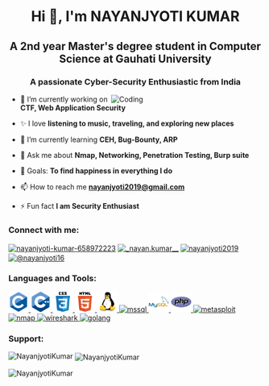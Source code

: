 <h1 align="center">Hi 👋, I'm NAYANJYOTI KUMAR</h1>

<h2 align="center">A 2nd year Master's degree student in Computer Science at Gauhati University</h2>

<h3 align="center">A passionate Cyber-Security Enthusiastic from India</h3>

<img align="right" alt="Coding" width="300" src="https://media.tenor.com/rePDfDWO3XoAAAAd/hacking.gif">

- 🔭 I’m currently working on **CTF, Web Application Security**

- ✨ I love **listening to music, traveling, and exploring new places**

- 🌱 I’m currently learning **CEH, Bug-Bounty, ARP**

- 💬 Ask me about **Nmap, Networking, Penetration Testing, Burp suite**

- 🎯 Goals: **To find happiness in everything I do**

- 📫 How to reach me **nayanjyoti2019@gmail.com**

- ⚡ Fun fact **I am Security Enthusiast**

<h3 align="left">Connect with me:</h3>
<p align="left">
<a href="https://www.linkedin.com/in/nayanjyoti-kumar-658972223/" target="blank"><img align="center" src="https://th.bing.com/th/id/R.a330e248626552a23af35e5c46526234?rik=DZhkgnpER0YViQ&riu=http%3a%2f%2fpngimg.com%2fuploads%2flinkedIn%2flinkedIn_PNG8.png&ehk=4bFzIDABrAypqOis7809R99fdbUW93GC4XfvnNxZfdA%3d&risl=&pid=ImgRaw&r=0" alt="nayanjyoti-kumar-658972223" height="30" width="40" /></a>
<a href="https://www.instagram.com/_nayan.kumar__/?hl=en" target="blank"><img align="center" src="https://raw.githubusercontent.com/rahuldkjain/github-profile-readme-generator/master/src/images/icons/Social/instagram.svg" alt="_nayan.kumar__" height="30" width="40" /></a>
<a href="https://www.hackerrank.com/profile/nayanjyoti2019" target="blank"><img align="center" src="https://raw.githubusercontent.com/rahuldkjain/github-profile-readme-generator/master/src/images/icons/Social/hackerrank.svg" alt="nayanjyoti2019" height="30" width="40" /></a>
<a href="https://medium.com/@nayanjyoti16" target="blank"><img align="center" src="https://th.bing.com/th/id/OIP.NQeR75b1kMHAvTliS50wsQHaB1?rs=1&pid=ImgDetMain" alt="@nayanjyoti16" height="30" width="40" /></a>

<h3 align="left">Languages and Tools:</h3>
<p align="left"> <a href="https://www.cprogramming.com/" target="_blank" rel="noreferrer"> <img src="https://raw.githubusercontent.com/devicons/devicon/master/icons/c/c-original.svg" alt="c" width="40" height="40"/> </a> <a href="https://www.w3schools.com/cpp/" target="_blank" rel="noreferrer"> <img src="https://raw.githubusercontent.com/devicons/devicon/master/icons/cplusplus/cplusplus-original.svg" alt="cplusplus" width="40" height="40"/> </a> <a href="https://www.w3schools.com/css/" target="_blank" rel="noreferrer"> <img src="https://raw.githubusercontent.com/devicons/devicon/master/icons/css3/css3-original-wordmark.svg" alt="css3" width="40" height="40"/> </a> <a href="https://www.w3.org/html/" target="_blank" rel="noreferrer"> <img src="https://raw.githubusercontent.com/devicons/devicon/master/icons/html5/html5-original-wordmark.svg" alt="html5" width="40" height="40"/> </a> <a href="https://www.linux.org/" target="_blank" rel="noreferrer"> <img src="https://raw.githubusercontent.com/devicons/devicon/master/icons/linux/linux-original.svg" alt="linux" width="40" height="40"/> </a> <a href="https://www.microsoft.com/en-us/sql-server" target="_blank" rel="noreferrer"> <img src="https://www.svgrepo.com/show/303229/microsoft-sql-server-logo.svg" alt="mssql" width="40" height="40"/> </a> <a href="https://www.mysql.com/" target="_blank" rel="noreferrer"> <img src="https://raw.githubusercontent.com/devicons/devicon/master/icons/mysql/mysql-original-wordmark.svg" alt="mysql" width="40" height="40"/> </a> <a href="https://www.php.net" target="_blank" rel="noreferrer"> <img src="https://raw.githubusercontent.com/devicons/devicon/master/icons/php/php-original.svg" alt="php" width="40" height="40"/> </a> <a href= "https://docs.metasploit.com/" target="_blank" rel="noreferrer"> <img src="https://th.bing.com/th/id/OIP.zw-g1SARdjArRS5NxitWEQHaHa?rs=1&pid=ImgDetMain" alt="metasploit" width="40" height="40"/> </a> <a href= "https://nmap.org/" target="_blank" rel="noreferrer"> <img src="https://th.bing.com/th/id/OIP._5uZx2NTn_NArgiBZzcXhwHaEO?rs=1&pid=ImgDetMain" alt="nmap" width="40" height="40"/> </a> <a href= "https://www.wireshark.org/download.html" target="_blank" rel="noreferrer"> <img src="https://wiki.merionet.ru/images/10-luchshix-instrumentov-dlya-setevogo-administratora/1.png" alt="wireshark" width="40" height="40"/> </a> <a href= "https://go.dev/" target="_blank" rel="noreferrer"> <img src="https://th.bing.com/th/id/OIP.0QoxrfLIdnqvhAA9dtARTgHaEH?rs=1&pid=ImgDetMain" alt="golang" width="40" height="40"/> </a> </p>

<h3 align="left">Support:</h3>

<p><img align="left" src="https://github-readme-stats.vercel.app/api/top-langs?username=NayanjyotiKumar&show_icons=true&locale=en&layout=compact" alt="NayanjyotiKumar" /></p>

<p>&nbsp;<img align="center" src="https://github-readme-stats.vercel.app/api?username=NayanjyotiKumar&show_icons=true&locale=en" alt="NayanjyotiKumar" /></p>

<p><img align="center" src="https://github-readme-streak-stats.herokuapp.com/?user=NayanjyotiKumar&" alt="NayanjyotiKumar" /></p>
